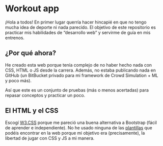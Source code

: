 # Workout app
¡Hola a todos! En primer lugar querría hacer hincapié en que no tengo mucha idea de deporte ni nada parecido. El objetivo de este repositorio es practicar mis habilidades de “desarrollo web” y servirme de guía en mis entrenos.

## ¿Por qué ahora?
He creado esta web porque tenía complejo de no haber hecho nada con CSS, HTML o JS desde la carrera. Además, no estaba publicando nada en GitHub (un BitBucket privado para mi framework de Crowd Simulation + ML y poco más).

Así que este es un conjunto de pruebas (más o menos acertadas) para repasar conceptos y practicar un poco.

## El HTML y el CSS
Escogí <a href="https://www.w3schools.com/w3css/defaulT.asp">W3.CSS</a> porque me pareció una buena alternativa a Bootstrap (fácil de aprender e independiente). No he usado ninguna de las <a href="https://www.w3schools.com/w3css/w3css_templates.asp">plantillas</a> que podéis encontrar en la web porque mi objetivo era (precisamente), la libertad de jugar con CSS y JS a mi manera.
